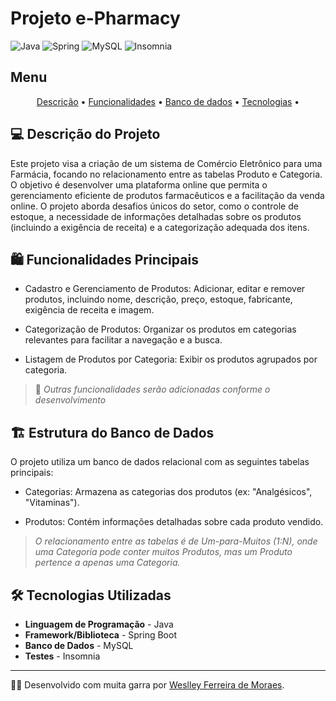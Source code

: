 # Projeto e-Pharmacy

![Java](https://img.shields.io/badge/java-%23ED8B00.svg?style=for-the-badge&logo=openjdk&logoColor=white)
![Spring](https://img.shields.io/badge/spring-%236DB33F.svg?style=for-the-badge&logo=spring&logoColor=white)
![MySQL](https://img.shields.io/badge/mysql-4479A1.svg?style=for-the-badge&logo=mysql&logoColor=white)
![Insomnia](https://img.shields.io/badge/Insomnia-black?style=for-the-badge&logo=insomnia&logoColor=5849BE)


## Menu
<p align="center">
 <a href="#descricao">Descrição</a> •
 <a href="#funcionalidades">Funcionalidades</a> •
 <a href="#bancodedados">Banco de dados</a> •
 <a href="#tecnologias">Tecnologias</a> •
</p>


<h2 id="descricao">💻 Descrição do Projeto</h2>
Este projeto visa a criação de um sistema de Comércio Eletrônico para uma Farmácia, focando no relacionamento entre as tabelas Produto e Categoria. O objetivo é desenvolver uma plataforma online que permita o gerenciamento eficiente de produtos farmacêuticos e a facilitação da venda online. O projeto aborda desafios únicos do setor, como o controle de estoque, a necessidade de informações detalhadas sobre os produtos (incluindo a exigência de receita) e a categorização adequada dos itens.

<h2 id="funcionalidades">🛍️ Funcionalidades Principais</h2>

- Cadastro e Gerenciamento de Produtos: Adicionar, editar e remover produtos, incluindo nome, descrição, preço, estoque, fabricante, exigência de receita e imagem.

- Categorização de Produtos: Organizar os produtos em categorias relevantes para facilitar a navegação e a busca.

- Listagem de Produtos por Categoria: Exibir os produtos agrupados por categoria.

> 🚧 _Outras funcionalidades serão adicionadas conforme o desenvolvimento_

<h2 id="bancodedados">🏗️ Estrutura do Banco de Dados</h2>

O projeto utiliza um banco de dados relacional com as seguintes tabelas principais:

- Categorias: Armazena as categorias dos produtos (ex: "Analgésicos", "Vitaminas").

- Produtos: Contém informações detalhadas sobre cada produto vendido.

> _O relacionamento entre as tabelas é de Um-para-Muitos (1:N), onde uma Categoria pode conter muitos Produtos, mas um Produto pertence a apenas uma Categoria._

<h2 id="tecnologias">🛠️ Tecnologias Utilizadas</h2>

- __Linguagem de Programação__ - Java
- __Framework/Biblioteca__ - Spring Boot
- __Banco de Dados__ - MySQL
- __Testes__ - Insomnia


---

👨‍💻 Desenvolvido com muita garra por [Weslley Ferreira de Moraes](https://www.linkedin.com/in/weslleyferreira/).